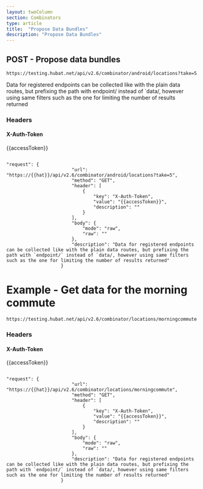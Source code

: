 ```yaml
---
layout: twoColumn
section: Combinators
type: article
title:  "Propose Data Bundles"
description: "Propose Data Bundles"
---
```


## POST -  Propose data bundles
   
`https://testing.hubat.net/api/v2.6/combinator/android/locations?take=5`

Data for registered endpoints can be collected like with the plain data routes, but prefixing the path with endpoint/ instead of `data/, however using same filters such as the one for limiting the number of results returned


### Headers

#### X-Auth-Token
{{accessToken}}


```postman

"request": {
						"url": "https://{{hat}}/api/v2.6/combinator/android/locations?take=5",
						"method": "GET",
						"header": [
							{
								"key": "X-Auth-Token",
								"value": "{{accessToken}}",
								"description": ""
							}
						],
						"body": {
							"mode": "raw",
							"raw": ""
						},
						"description": "Data for registered endpoints can be collected like with the plain data routes, but prefixing the path with `endpoint/` instead of `data/, however using same filters such as the one for limiting the number of results returned"
					}

```

# Example - Get data for the morning commute 

`https://testing.hubat.net/api/v2.6/combinator/locations/morningcommute`

### Headers

#### X-Auth-Token
{{accessToken}}

```postman

"request": {
						"url": "https://{{hat}}/api/v2.6/combinator/locations/morningcommute",
						"method": "GET",
						"header": [
							{
								"key": "X-Auth-Token",
								"value": "{{accessToken}}",
								"description": ""
							}
						],
						"body": {
							"mode": "raw",
							"raw": ""
						},
						"description": "Data for registered endpoints can be collected like with the plain data routes, but prefixing the path with `endpoint/` instead of `data/, however using same filters such as the one for limiting the number of results returned"
					}

```
